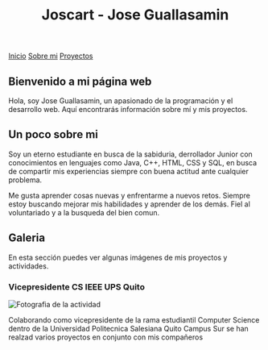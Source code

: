 <html lang="es">
<head>
    <meta charset="UTF-8">
    <meta name="viewport" content="width=device-width, initial-scale=1.0">
    <link rel="stylesheet" type="text/css" href="css/home.css">
    <link rel="stylesheet" type="text/css" href="css/colors.css">
    <link rel="stylesheet" type="text/css" href="css/boxes.css">
    <link rel="stylesheet" type="text/css" href="css/spacing.css">
</head>
<body class="color-base">
    <header class="header-full color-primary no-spacing">
        <h1>Joscart - Jose Guallasamin</h1>
    </header>
    <div class="nav-flotating-container no-spacing">
        <nav class="nav-flotating-bottom color-secondary-focus medium-spacing round-box">
            <a class="link-button" href="https://joscart.github.io">Inicio</a>
            <a class="link-button" href="joseguallasamin.html">Sobre mi</a>
            <a class="link-button" href="proyectos.html">Proyectos</a>
        </nav>
    </div>
    <main class="container">
        <section class="color-secondary low-spacing">
            <h2>Bienvenido a mi página web</h2>
            <p>Hola, soy Jose Guallasamin, un apasionado de la programación y el desarrollo web. Aquí encontrarás información sobre mí y mis proyectos.</p>
        </section>
        <section class="color-secondary low-spacing">
            <h2>Un poco sobre mi</h2>
            <p>Soy un eterno estudiante en busca de la sabiduria, derrollador Junior con conocimientos en lenguajes como Java, C++, HTML, CSS y SQL, en busca de compartir mis experiencias siempre con buena actitud ante cualquier problema.</p>
            <p>Me gusta aprender cosas nuevas y enfrentarme a nuevos retos. Siempre estoy buscando mejorar mis habilidades y aprender de los demás. Fiel al voluntariado y a la busqueda del bien comun.</p>
        </section>
        <section class="color-secondary low-spacing">
            <h2>Galeria</h2>
            <p>En esta sección puedes ver algunas imágenes de mis proyectos y actividades.</p>
            <div class="galeria medium-spacing">
                <div class="galeria-item color-secondary-focus medium-spacing">
                    <h3>Vicepresidente CS IEEE UPS Quito</h3>
                    <img src="proyecto1.jpg" alt="Fotografia de la actividad">
                    <p>Colaborando como vicepresidente de la rama estudiantil Computer Science dentro de la Universidad Politecnica Salesiana Quito Campus Sur se han realzad varios proyectos en conjunto con mis compañeros</p>
                </div>
            </div>
        </section>
    </main>
</body>
</html>